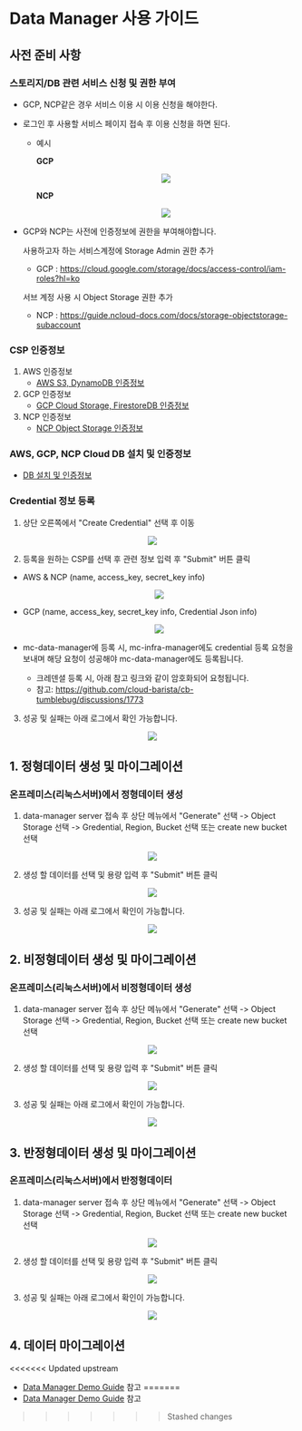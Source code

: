 # Data Manager 사용 가이드

## 사전 준비 사항
### 스토리지/DB 관련 서비스 신청 및 권한 부여
* GCP, NCP같은 경우 서비스 이용 시 이용 신청을 해야한다.
* 로그인 후 사용할 서비스 페이지 접속 후 이용 신청을 하면 된다.
    * 예시

        **GCP**
        
        <p align="center"><img src="../docs/image/pre-check/gcp_pre_auth.png" ></p>
        
        **NCP**
        
        <p align="center"><img src="../docs/image/pre-check/ncp_pre_auth.png" ></p>

* GCP와 NCP는 사전에 인증정보에 권한을 부여해야합니다.
  
    사용하고자 하는 서비스계정에 Storage Admin 권한 추가
    * GCP : https://cloud.google.com/storage/docs/access-control/iam-roles?hl=ko
    
    서브 계정 사용 시 Object Storage 권한 추가
    * NCP : https://guide.ncloud-docs.com/docs/storage-objectstorage-subaccount

### CSP 인증정보
1. AWS 인증정보
    * [AWS S3, DynamoDB 인증정보](https://docs.aws.amazon.com/ko_kr/IAM/latest/UserGuide/id_credentials_access-keys.html#Using_CreateAccessKey)
2. GCP 인증정보
    * [GCP Cloud Storage, FirestoreDB 인증정보](https://developers.google.com/workspace/guides/create-credentials?hl=ko)
3. NCP 인증정보
    * [NCP Object Storage 인증정보](https://medium.com/naver-cloud-platform/%EC%9D%B4%EB%A0%87%EA%B2%8C-%EC%82%AC%EC%9A%A9%ED%95%98%EC%84%B8%EC%9A%94-%EB%84%A4%EC%9D%B4%EB%B2%84-%ED%81%B4%EB%9D%BC%EC%9A%B0%EB%93%9C-%ED%94%8C%EB%9E%AB%ED%8F%BC-%EC%9C%A0%EC%A0%80-api-%ED%99%9C%EC%9A%A9-%EB%B0%A9%EB%B2%95-1%ED%8E%B8-494f7d8dbcc3)

### AWS, GCP, NCP Cloud DB 설치 및 인증정보
* [DB 설치 및 인증정보](/docs/Cloud-DB-Installation-and-Authentication-Information.md)

### Credential 정보 등록
1. 상단 오른쪽에서 "Create Credential" 선택 후 이동
<p align="center"><img src="../docs/image/web/credential_create1.png" ></p>

2. 등록을 원하는 CSP를 선택 후 관련 정보 입력 후 "Submit" 버튼 클릭
- AWS & NCP (name, access_key, secret_key info) <p align="center"><img src="../docs/image/web/credential_create2.png" ></p>
- GCP (name, access_key, secret_key info, Credential Json info) <p align="center"><img src="../docs/image/web/credential_create3.png" ></p>

- mc-data-manager에 등록 시, mc-infra-manager에도 credential 등록 요청을 보내며 해당 요청이 성공해야 mc-data-manager에도 등록됩니다.
  * 크레덴셜 등록 시, 아래 참고 링크와 같이 암호화되어 요청됩니다.
  * 참고: https://github.com/cloud-barista/cb-tumblebug/discussions/1773

3. 성공 및 실패는 아래 로그에서 확인 가능합니다.
<p align="center"><img src="../docs/image/web/credential_create4.png" ></p>


## 1. 정형데이터 생성 및 마이그레이션
### 온프레미스(리눅스서버)에서 정형데이터 생성
1. data-manager server 접속 후 상단 메뉴에서 "Generate" 선택 -> Object Storage 선택 -> Gredential, Region, Bucket 선택 또는 create new bucket 선택

<p align="center"><img src="../docs/image/web/generate_main.png" ></p>

2. 생성 할 데이터를 선택 및 용량 입력 후 "Submit" 버튼 클릭

<p align="center"><img src="../docs/image/web/generate_obj_data_type.png" ></p>

3. 성공 및 실패는 아래 로그에서 확인이 가능합니다.

<p align="center"><img src="../docs/image/web/s3sql.png" ></p>

## 2. 비정형데이터 생성 및 마이그레이션
### 온프레미스(리눅스서버)에서 비정형데이터 생성
1. data-manager server 접속 후 상단 메뉴에서 "Generate" 선택 -> Object Storage 선택 -> Gredential, Region, Bucket 선택 또는 create new bucket 선택

<p align="center"><img src="../docs/image/web/generate_main.png" ></p>

2. 생성 할 데이터를 선택 및 용량 입력 후 "Submit" 버튼 클릭

<p align="center"><img src="../docs/image/web/generate_nrdbms_data.png" ></p>

3. 성공 및 실패는 아래 로그에서 확인이 가능합니다.

<p align="center"><img src="../docs/image/web/creategcpresult.png" ></p>

## 3. 반정형데이터 생성 및 마이그레이션
### 온프레미스(리눅스서버)에서 반정형데이터
1.  data-manager server 접속 후 상단 메뉴에서 "Generate" 선택 -> Object Storage 선택 -> Gredential, Region, Bucket 선택 또는 create new bucket 선택

<p align="center"><img src="../docs/image/web/generate_main.png" ></p>

2. 생성 할 데이터를 선택 및 용량 입력 후 "Submit" 버튼 클릭

<p align="center"><img src="../docs/image/web/generate_semi-structure-data.png" ></p>

3. 성공 및 실패는 아래 로그에서 확인이 가능합니다.

<p align="center"><img src="../docs/image/web/ncpjson.png" ></p>


## 4. 데이터 마이그레이션
<<<<<<< Updated upstream
* [Data Manager Demo Guide](../docs/Datamanager-Demo-Guide.md) 참고
=======
* [Data Manager Demo Guide](./Datamanager-Demo-Guide.md) 참고
>>>>>>> Stashed changes


